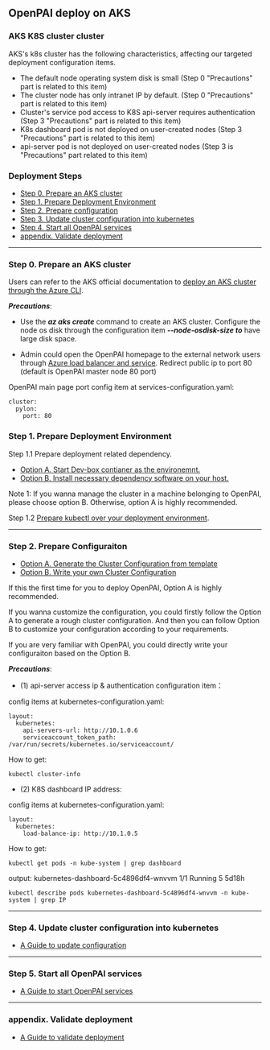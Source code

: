 <!--
  Copyright (c) Microsoft Corporation
  All rights reserved.

  MIT License

  Permission is hereby granted, free of charge, to any person obtaining a copy of this software and associated
  documentation files (the "Software"), to deal in the Software without restriction, including without limitation
  the rights to use, copy, modify, merge, publish, distribute, sublicense, and/or sell copies of the Software, and
  to permit persons to whom the Software is furnished to do so, subject to the following conditions:
  The above copyright notice and this permission notice shall be included in all copies or substantial portions of the Software.

  THE SOFTWARE IS PROVIDED *AS IS*, WITHOUT WARRANTY OF ANY KIND, EXPRESS OR IMPLIED, INCLUDING
  BUT NOT LIMITED TO THE WARRANTIES OF MERCHANTABILITY, FITNESS FOR A PARTICULAR PURPOSE AND
  NONINFRINGEMENT. IN NO EVENT SHALL THE AUTHORS OR COPYRIGHT HOLDERS BE LIABLE FOR ANY CLAIM,
  DAMAGES OR OTHER LIABILITY, WHETHER IN AN ACTION OF CONTRACT, TORT OR OTHERWISE, ARISING FROM,
  OUT OF OR IN CONNECTION WITH THE SOFTWARE OR THE USE OR OTHER DEALINGS IN THE SOFTWARE.
-->

## OpenPAI deploy on AKS


### AKS K8S cluster cluster

AKS's k8s cluster has the following characteristics, affecting our targeted deployment configuration items.

- The default node operating system disk is small (Step 0 "Precautions" part is related to this item)
- The cluster node has only intranet IP by default. (Step 0 "Precautions" part is related to this item)
- Cluster's service pod access to K8S api-server requires authentication (Step 3 "Precautions" part is related to this item)
- K8s dashboard pod is not deployed on user-created nodes (Step 3 "Precautions" part is related to this item)
- api-server pod is not deployed on user-created nodes (Step 3 is "Precautions" part related to this item)

### Deployment Steps
- [Step 0. Prepare an AKS cluster](#c-step-0)
- [Step 1. Prepare Deployment Environment](#c-step-1)
- [Step 2. Prepare configuration](#c-step-2)
- [Step 3. Update cluster configuration into kubernetes](#c-step-4)
- [Step 4. Start all OpenPAI services](#c-step-5)
- [appendix. Validate deployment](#appendix)

***

### Step 0. Prepare an AKS cluster <a name="c-step-0"></a>

Users can refer to the AKS official documentation to [deploy an AKS cluster through the Azure CLI](https://docs.microsoft.com/en-us/azure/aks/kubernetes-walkthrough#create-aks-cluster).

***Precautions***:

- Use the ***az aks create*** command to create an AKS cluster. Configure the node os disk through the configuration item ***--node-osdisk-size to*** have large disk space. 

- Admin could open the OpenPAI homepage to the external network users through [Azure load balancer and service](https://docs.microsoft.com/en-us/azure/aks/static-ip). Redirect public ip to port 80 (default is OpenPAI master node 80 port)

OpenPAI main page port config item at services-configuration.yaml:

```
cluster:
  pylon:
    port: 80
```

### Step 1. Prepare Deployment Environment <a name="c-step-1"></a>

Step 1.1 Prepare deployment related dependency.

- [Option A. Start Dev-box contianer as the environemnt.](./how-to-setup-dev-box.md) 
- [Option B. Install necessary dependency software on your host.](./how-to-install-depdencey.md)

Note 1: If you wanna manage the cluster in a machine belonging to OpenPAI, please choose option B. Otherwise, option A is highly recommended.

Step 1.2 [Prepare kubectl over your deployment environment](https://docs.microsoft.com/en-us/azure/aks/kubernetes-walkthrough#connect-to-the-cluster).

***

### Step 2. Prepare Configuraiton <a name="c-step-2"></a>

- [Option A. Generate the Cluster Configuration from template](./how-to-generate-cluster-config.md)
- [Option B. Write your own Cluster Configuration](./customized-configuration.md)

If this the first time for you to deploy OpenPAI, Option A is highly recommended. 

If you wanna customize the configuration, you could firstly follow the Option A to generate a rough cluster configuration. And then you can follow Option B to customize your configuration according to your requirements.

If you are very familiar with OpenPAI, you could directly write your configuraiton based on the Option B.

***Precautions***:

- (1) api-server access ip & authentication configuration item：
  
config items at kubernetes-configuration.yaml:

```
layout:
  kubernetes:
    api-servers-url: http://10.1.0.6
    serviceaccount_token_path: /var/run/secrets/kubernetes.io/serviceaccount/
```

How to get:

```
kubectl cluster-info
```

- (2) K8S dashboard IP address:

config items at kubernetes-configuration.yaml:

```
layout:
  kubernetes:
    load-balance-ip: http://10.1.0.5
```

How to get:
```
kubectl get pods -n kube-system | grep dashboard
```
output: kubernetes-dashboard-5c4896df4-wnvvm   1/1     Running   5          5d18h
```
kubectl describe pods kubernetes-dashboard-5c4896df4-wnvvm -n kube-system | grep IP
```
***

### Step 4. Update cluster configuration into kubernetes <a name="c-step-4"></a>

- [A Guide to update configuration](./push-cfg-and-set-id.md)

***

### Step 5. Start all OpenPAI services <a name="c-step-5"></a>

- [A Guide to start OpenPAI services](./how-to-start-pai-serv.md)


***

### appendix. Validate deployment <a name="appendix"></a>

- [A Guide to validate deployment](./validate-deployment.md)



